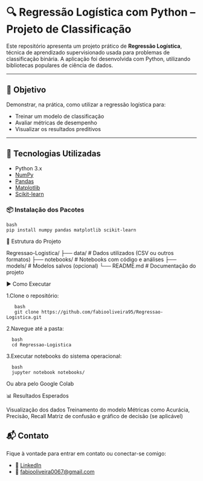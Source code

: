 # 🔍 Regressão Logística com Python – Projeto de Classificação

Este repositório apresenta um projeto prático de **Regressão Logística**, técnica de aprendizado supervisionado usada para problemas de classificação binária. A aplicação foi desenvolvida com Python, utilizando bibliotecas populares de ciência de dados.

---

## 🎯 Objetivo

Demonstrar, na prática, como utilizar a regressão logística para:
- Treinar um modelo de classificação
- Avaliar métricas de desempenho
- Visualizar os resultados preditivos

---

## 🧰 Tecnologias Utilizadas

- Python 3.x
- [NumPy](https://numpy.org/)
- [Pandas](https://pandas.pydata.org/)
- [Matplotlib](https://matplotlib.org/)
- [Scikit-learn](https://scikit-learn.org/)

### 📦 Instalação dos Pacotes

    bash 
    pip install numpy pandas matplotlib scikit-learn

📁 Estrutura do Projeto

Regressao-Logistica/
├── data/           # Dados utilizados (CSV ou outros formatos)
├── notebooks/      # Notebooks com código e análises
├── models/         # Modelos salvos (opcional)
└── README.md       # Documentação do projeto

▶️ Como Executar 

1.Clone o repositório:

       bash
       git clone https://github.com/fabiooliveira95/Regressao-Logistica.git
       
2.Navegue até a pasta: 

      bash
      cd Regressao-Logistica
3.Executar notebooks do sistema operacional: 
      
      bash
      jupyter notebook notebooks/

Ou abra pelo Google Colab

📊 Resultados Esperados

  Visualização dos dados
  Treinamento do modelo
  Métricas como Acurácia, Precisão, Recall
  Matriz de confusão e gráfico de decisão (se aplicável)

## 📬 Contato

Fique à vontade para entrar em contato ou conectar-se comigo:
- 🔗 [LinkedIn](https://www.linkedin.com/in/fabio-oliveira-araujo-cientista/)
- 📧 fabiooliveira0067@gmail.com 
